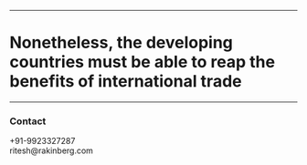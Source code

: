 <hr>

# Nonetheless, the developing countries must be able to reap the benefits of international trade

<hr>

### Contact

<dl>
<dt>+91-9923327287</dt>
<dt>ritesh@rakinberg.com</dt>
</dl>
<br>
<br>
<br>
<br>
<br>
<br>
<br>
